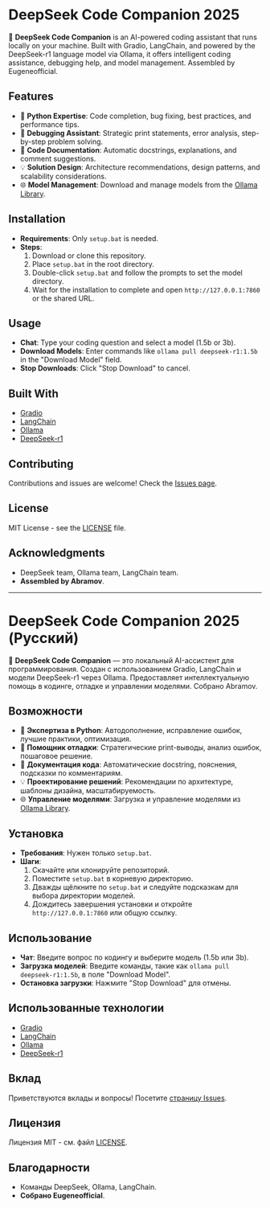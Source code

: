 # DeepSeek Code Companion 2025

🚀 **DeepSeek Code Companion** is an AI-powered coding assistant that runs locally on your machine. Built with Gradio, LangChain, and powered by the DeepSeek-r1 language model via Ollama, it offers intelligent coding assistance, debugging help, and model management. Assembled by Eugeneofficial.

## Features
- 🐍 **Python Expertise**: Code completion, bug fixing, best practices, and performance tips.
- 🐞 **Debugging Assistant**: Strategic print statements, error analysis, step-by-step problem solving.
- 📝 **Code Documentation**: Automatic docstrings, explanations, and comment suggestions.
- 💡 **Solution Design**: Architecture recommendations, design patterns, and scalability considerations.
- 🌐 **Model Management**: Download and manage models from the [Ollama Library](https://ollama.com/library).

## Installation
- **Requirements**: Only `setup.bat` is needed.
- **Steps**:
  1. Download or clone this repository.
  2. Place `setup.bat` in the root directory.
  3. Double-click `setup.bat` and follow the prompts to set the model directory.
  4. Wait for the installation to complete and open `http://127.0.0.1:7860` or the shared URL.

## Usage
- **Chat**: Type your coding question and select a model (1.5b or 3b).
- **Download Models**: Enter commands like `ollama pull deepseek-r1:1.5b` in the "Download Model" field.
- **Stop Downloads**: Click "Stop Download" to cancel.

## Built With
- [Gradio](https://www.gradio.app/)
- [LangChain](https://python.langchain.com/)
- [Ollama](https://ollama.ai/)
- [DeepSeek-r1](https://ollama.com/library/deepseek-r1)

## Contributing
Contributions and issues are welcome! Check the [Issues page](https://github.com/Eugeneofficial/-DeepSeek-Code/issues).

## License
MIT License - see the [LICENSE](LICENSE) file.

## Acknowledgments
- DeepSeek team, Ollama team, LangChain team.
- **Assembled by Abramov**.

---

# DeepSeek Code Companion 2025 (Русский)

🚀 **DeepSeek Code Companion** — это локальный AI-ассистент для программирования. Создан с использованием Gradio, LangChain и модели DeepSeek-r1 через Ollama. Предоставляет интеллектуальную помощь в кодинге, отладке и управлении моделями. Собрано Abramov.

## Возможности
- 🐍 **Экспертиза в Python**: Автодополнение, исправление ошибок, лучшие практики, оптимизация.
- 🐞 **Помощник отладки**: Стратегические print-выводы, анализ ошибок, пошаговое решение.
- 📝 **Документация кода**: Автоматические docstring, пояснения, подсказки по комментариям.
- 💡 **Проектирование решений**: Рекомендации по архитектуре, шаблоны дизайна, масштабируемость.
- 🌐 **Управление моделями**: Загрузка и управление моделями из [Ollama Library](https://ollama.com/library).

## Установка
- **Требования**: Нужен только `setup.bat`.
- **Шаги**:
  1. Скачайте или клонируйте репозиторий.
  2. Поместите `setup.bat` в корневую директорию.
  3. Дважды щёлкните по `setup.bat` и следуйте подсказкам для выбора директории моделей.
  4. Дождитесь завершения установки и откройте `http://127.0.0.1:7860` или общую ссылку.

## Использование
- **Чат**: Введите вопрос по кодингу и выберите модель (1.5b или 3b).
- **Загрузка моделей**: Введите команды, такие как `ollama pull deepseek-r1:1.5b`, в поле "Download Model".
- **Остановка загрузки**: Нажмите "Stop Download" для отмены.

## Использованные технологии
- [Gradio](https://www.gradio.app/)
- [LangChain](https://python.langchain.com/)
- [Ollama](https://ollama.ai/)
- [DeepSeek-r1](https://ollama.com/library/deepseek-r1)

## Вклад
Приветствуются вклады и вопросы! Посетите [страницу Issues](https://github.com/Eugeneofficial/-DeepSeek-Code/issues).

## Лицензия
Лицензия MIT - см. файл [LICENSE](LICENSE).

## Благодарности
- Команды DeepSeek, Ollama, LangChain.
- **Собрано Eugeneofficial**.
